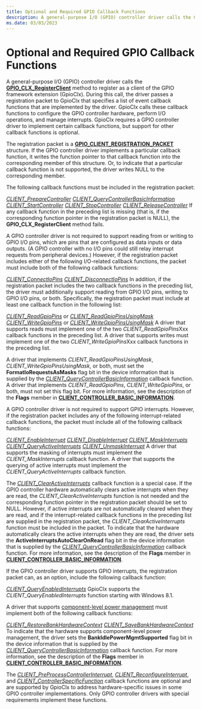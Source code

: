 ```yaml
---
title: Optional and Required GPIO Callback Functions
description: A general-purpose I/O (GPIO) controller driver calls the GPIO_CLX_RegisterClient method to register as a client of the GPIO framework extension (GpioClx).
ms.date: 03/03/2023
---
```


# Optional and Required GPIO Callback Functions


A general-purpose I/O (GPIO) controller driver calls the [**GPIO\_CLX\_RegisterClient**](/windows-hardware/drivers/ddi/gpioclx/nf-gpioclx-gpio_clx_registerclient) method to register as a client of the GPIO framework extension (GpioClx). During this call, the driver passes a registration packet to GpioClx that specifies a list of event callback functions that are implemented by the driver. GpioClx calls these callback functions to configure the GPIO controller hardware, perform I/O operations, and manage interrupts. GpioClx requires a GPIO controller driver to implement certain callback functions, but support for other callback functions is optional.

The registration packet is a [**GPIO\_CLIENT\_REGISTRATION\_PACKET**](/windows-hardware/drivers/ddi/gpioclx/ns-gpioclx-_gpio_client_registration_packet) structure. If the GPIO controller driver implements a particular callback function, it writes the function pointer to that callback function into the corresponding member of this structure. Or, to indicate that a particular callback function is not supported, the driver writes NULL to the corresponding member.

The following callback functions must be included in the registration packet:

[*CLIENT\_PrepareController*](/windows-hardware/drivers/ddi/gpioclx/nc-gpioclx-gpio_client_prepare_controller)
[*CLIENT\_QueryControllerBasicInformation*](/windows-hardware/drivers/ddi/gpioclx/nc-gpioclx-gpio_client_query_controller_basic_information)
[*CLIENT\_StartController*](/windows-hardware/drivers/ddi/gpioclx/nc-gpioclx-gpio_client_start_controller)
[*CLIENT\_StopController*](/windows-hardware/drivers/ddi/gpioclx/nc-gpioclx-gpio_client_stop_controller)
[*CLIENT\_ReleaseController*](/windows-hardware/drivers/ddi/gpioclx/nc-gpioclx-gpio_client_release_controller)
If any callback function in the preceding list is missing (that is, if the corresponding function pointer in the registration packet is NULL), the **GPIO\_CLX\_RegisterClient** method fails.

A GPIO controller driver is not required to support reading from or writing to GPIO I/O pins, which are pins that are configured as data inputs or data outputs. (A GPIO controller with no I/O pins could still relay interrupt requests from peripheral devices.) However, if the registration packet includes either of the following I/O-related callback functions, the packet must include both of the following callback functions:

[*CLIENT\_ConnectIoPins*](/windows-hardware/drivers/ddi/gpioclx/nc-gpioclx-gpio_client_connect_io_pins)
[*CLIENT\_DisconnectIoPins*](/windows-hardware/drivers/ddi/gpioclx/nc-gpioclx-gpio_client_disconnect_io_pins)
In addition, if the registration packet includes the two callback functions in the preceding list, the driver must additionally support reading from GPIO I/O pins, writing to GPIO I/O pins, or both. Specifically, the registration packet must include at least one callback function in the following list:

[*CLIENT\_ReadGpioPins*](/windows-hardware/drivers/ddi/gpioclx/nc-gpioclx-gpio_client_read_pins) or [*CLIENT\_ReadGpioPinsUsingMask*](/windows-hardware/drivers/ddi/gpioclx/nc-gpioclx-gpio_client_read_pins_mask)
[*CLIENT\_WriteGpioPins*](/windows-hardware/drivers/ddi/gpioclx/nc-gpioclx-gpio_client_write_pins) or [*CLIENT\_WriteGpioPinsUsingMask*](/windows-hardware/drivers/ddi/gpioclx/nc-gpioclx-gpio_client_write_pins_mask)
A driver that supports reads must implement one of the two *CLIENT\_ReadGpioPins*Xxx callback functions in the preceding list. A driver that supports writes must implement one of the two *CLIENT\_WriteGpioPins*Xxx callback functions in the preceding list.

A driver that implements *CLIENT\_ReadGpioPinsUsingMask*, *CLIENT\_WriteGpioPinsUsingMask*, or both, must set the **FormatIoRequestsAsMasks** flag bit in the device information that is supplied by the [*CLIENT\_QueryControllerBasicInformation*](/windows-hardware/drivers/ddi/gpioclx/nc-gpioclx-gpio_client_query_controller_basic_information) callback function. A driver that implements *CLIENT\_ReadGpioPins*, *CLIENT\_WriteGpioPins*, or both, must not set this flag bit. For more information, see the description of the **Flags** member in [**CLIENT\_CONTROLLER\_BASIC\_INFORMATION**](/windows-hardware/drivers/ddi/gpioclx/ns-gpioclx-_client_controller_basic_information).

A GPIO controller driver is not required to support GPIO interrupts. However, if the registration packet includes any of the following interrupt-related callback functions, the packet must include all of the following callback functions:

[*CLIENT\_EnableInterrupt*](/windows-hardware/drivers/ddi/gpioclx/nc-gpioclx-gpio_client_enable_interrupt)
[*CLIENT\_DisableInterrupt*](/windows-hardware/drivers/ddi/gpioclx/nc-gpioclx-gpio_client_disable_interrupt)
[*CLIENT\_MaskInterrupts*](/windows-hardware/drivers/ddi/gpioclx/nc-gpioclx-gpio_client_mask_interrupts)
[*CLIENT\_QueryActiveInterrupts*](/windows-hardware/drivers/ddi/gpioclx/nc-gpioclx-gpio_client_query_active_interrupts)
[*CLIENT\_UnmaskInterrupt*](/windows-hardware/drivers/ddi/gpioclx/nc-gpioclx-gpio_client_unmask_interrupt)
A driver that supports the masking of interrupts must implement the *CLIENT\_MaskInterrupts* callback function. A driver that supports the querying of active interrupts must implement the *CLIENT\_QueryActiveInterrupts* callback function.

The [*CLIENT\_ClearActiveInterrupts*](/windows-hardware/drivers/ddi/gpioclx/nc-gpioclx-gpio_client_clear_active_interrupts) callback function is a special case. If the GPIO controller hardware automatically clears active interrupts when they are read, the *CLIENT\_ClearActiveInterrupts* function is not needed and the corresponding function pointer in the registration packet should be set to NULL. However, if active interrupts are not automatically cleared when they are read, and if the interrupt-related callback functions in the preceding list are supplied in the registration packet, the *CLIENT\_ClearActiveInterrupts* function must be included in the packet. To indicate that the hardware automatically clears the active interrupts when they are read, the driver sets the **ActiveInterruptsAutoClearOnRead** flag bit in the device information that is supplied by the [*CLIENT\_QueryControllerBasicInformation*](/windows-hardware/drivers/ddi/gpioclx/nc-gpioclx-gpio_client_query_controller_basic_information) callback function. For more information, see the description of the **Flags** member in [**CLIENT\_CONTROLLER\_BASIC\_INFORMATION**](/windows-hardware/drivers/ddi/gpioclx/ns-gpioclx-_client_controller_basic_information).

If the GPIO controller driver supports GPIO interrupts, the registration packet can, as an option, include the following callback function:

[*CLIENT\_QueryEnabledInterrupts*](/windows-hardware/drivers/ddi/gpioclx/nc-gpioclx-gpio_client_query_enabled_interrupts)
GpioClx supports the *CLIENT\_QueryEnabledInterrupts* function starting with Windows 8.1.

A driver that supports [component-level power management](../kernel/component-level-power-management.md) must implement both of the following callback functions:

[*CLIENT\_RestoreBankHardwareContext*](/windows-hardware/drivers/ddi/gpioclx/nc-gpioclx-gpio_client_restore_bank_hardware_context)
[*CLIENT\_SaveBankHardwareContext*](/windows-hardware/drivers/ddi/gpioclx/nc-gpioclx-gpio_client_save_bank_hardware_context)
To indicate that the hardware supports component-level power management, the driver sets the **BankIdlePowerMgmtSupported** flag bit in the device information that is supplied by the [*CLIENT\_QueryControllerBasicInformation*](/windows-hardware/drivers/ddi/gpioclx/nc-gpioclx-gpio_client_query_controller_basic_information) callback function. For more information, see the description of the **Flags** member in [**CLIENT\_CONTROLLER\_BASIC\_INFORMATION**](/windows-hardware/drivers/ddi/gpioclx/ns-gpioclx-_client_controller_basic_information).

The [*CLIENT\_PreProcessControllerInterrupt*](/windows-hardware/drivers/ddi/gpioclx/nc-gpioclx-gpio_client_pre_process_controller_interrupt), [*CLIENT\_ReconfigureInterrupt*](/windows-hardware/drivers/ddi/gpioclx/nc-gpioclx-gpio_client_reconfigure_interrupt), and [*CLIENT\_ControllerSpecificFunction*](/windows-hardware/drivers/ddi/gpioclx/nc-gpioclx-gpio_client_controller_specific_function) callback functions are optional and are supported by GpioClx to address hardware-specific issues in some GPIO controller implementations. Only GPIO controller drivers with special requirements implement these functions.

 

